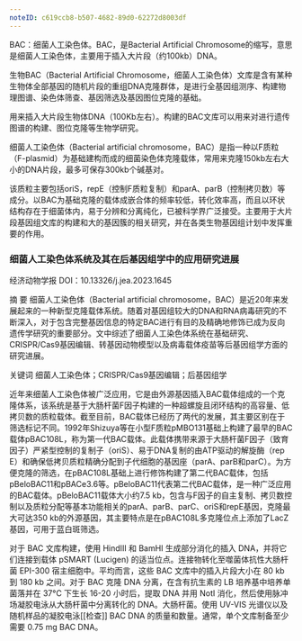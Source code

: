 ```yaml
---
noteID: c619ccb8-b507-4682-89d0-62272d8003df
---
```

BAC：细菌人工染色体。BAC，是Bacterial Artificial Chromosome的缩写，意思是细菌人工染色体，主要用于插入大片段（约100kb）DNA。

生物BAC（Bacterial Artificial Chromosome，细菌人工染色体）文库是含有某种生物体全部基因的随机片段的重组DNA克隆群体，是进行全基因组测序、构建物理图谱、染色体筛查、基因筛选及基因图位克隆的基础。

用来插入大片段生物体DNA（100Kb左右）。构建的BAC文库可以用来对进行遗传图谱的构建、图位克隆等生物学研究。


细菌人工染色体（Bacterial artificial chromosome，BAC）是指一种以F质粒（F-plasmid）为基础建构而成的细菌染色体克隆载体，常用来克隆150kb左右大小的DNA片段，最多可保存300kb个碱基对。

该质粒主要包括oriS，repE（控制F质粒复制）和parA、parB（控制拷贝数）等成分。以BAC为基础克隆的载体成嵌合体的频率较低，转化效率高，而且以环状结构存在于细菌体内，易于分辨和分离纯化，已被科学界广泛接受。主要用于大片段基因组文库的构建和大的基因簇的相关研究，并在各类生物基因组计划中发挥重要的作用。

### 细菌人工染色体系统及其在后基因组学中的应用研究进展

经济动物学报
DOI：10.13326/j.jea.2023.1645

摘 要 细菌人工染色体（Bacterial artificial chromosome，BAC）是近20年来发展起来的一种新型克隆载体系统。随着对基因组较大的DNA和RNA病毒研究的不断深入，对于包含完整基因信息的特定BAC进行有目的及精确地修饰已成为反向遗传学研究的重要部分。文中综述了细菌人工染色体系统在基础研究、CRISPR/Cas9基因编辑、转基因动物模型以及病毒载体疫苗等后基因组学方面的研究进展。

关键词 细菌人工染色体；CRISPR/Cas9基因编辑；后基因组学

近年来细菌人工染色体被广泛应用，它是由外源基因插入BAC载体组成的一个克隆体系，该系统是基于大肠杆菌F因子构建的一种超螺旋且闭环结构的高容量、低拷贝数的质粒载体。截至目前，BAC载体已经历了两代的发展，其主要区别在于筛选标记不同。1992年Shizuya等在小型F质粒pMBO131基础上构建了最早的BAC载体pBAC108L，称为第一代BAC载体。此载体携带来源于大肠杆菌F因子（致育因子）严紧型控制的复制子（oriS）、易于DNA复制的由ATP驱动的解旋酶（rep E）和确保低拷贝质粒精确分配到子代细胞的基因座（parA、parB和parC）。为方便克隆的筛选，在pBAC108L基础上进行修饰构建了第二代BAC载体，包括pBeloBAC11和pBACe3.6等。pBeloBAC11代表第二代BAC载体，是一种广泛应用的BAC载体。pBeloBAC11载体大小约7.5 kb，包含与F因子的自主复制、拷贝数控制以及质粒分配等基本功能相关的parA、parB、parC、oriS和repE基因，克隆最大可达350 kb的外源基因，其主要特点是在pBAC108L多克隆位点上添加了LacZ基因，可用于蓝白斑筛选。

对于 BAC 文库构建，使用 HindIII 和 BamHI 生成部分消化的插入 DNA，并将它们连接到载体 pSMART (Lucigen) 的适当位点。连接物转化至噬菌体抗性大肠杆菌 EPI-300 宿主细胞中。平均而言，这些 BAC 文库中的插入片段大小在 80 kb 到 180 kb 之间。对于 BAC 克隆 DNA 分离，在含有抗生素的 LB 培养基中培养单菌落并在 37°C 下生长 16-20 小时后，提取 DNA 并用 NotI 消化，然后使用脉冲场凝胶电泳从大肠杆菌中分离转化的 DNA。大肠杆菌。使用 UV-VIS 光谱仪以及随机样品的凝胶电泳[[检查]] BAC DNA 的质量和数量。通常，单个文库制备至少需要 0.75 mg BAC DNA。

